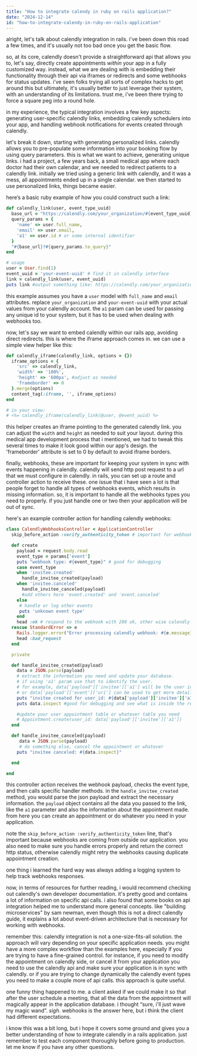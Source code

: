 ```yaml
---
title: "How to integrate calendy in ruby on rails application?"
date: "2024-12-14"
id: "how-to-integrate-calendy-in-ruby-on-rails-application"
---
```


alright, let's talk about calendly integration in rails. i've been down this road a few times, and it's usually not too bad once you get the basic flow.

so, at its core, calendly doesn't provide a straightforward api that allows you to, let's say, directly create appointments *within* your app in a fully customized way. instead, what we are dealing with is embedding their functionality through their api via iframes or redirects and some webhooks for status updates. i’ve seen folks trying all sorts of complex hacks to get around this but ultimately, it's usually better to just leverage their system, with an understanding of its limitations. trust me, i’ve been there trying to force a square peg into a round hole.

in my experience, the typical integration involves a few key aspects: generating user-specific calendly links, embedding calendly schedulers into your app, and handling webhook notifications for events created through calendly.

let's break it down, starting with generating personalized links. calendly allows you to pre-populate some information into your booking flow by using query parameters. this is what we want to achieve, generating unique links. i had a project, a few years back, a small medical app where each doctor had their own calendar, and we needed to redirect patients to a calendly link. initially we tried using a generic link with calendly, and it was a mess, all appointments ended up in a single calendar. we then started to use personalized links, things became easier.

here’s a basic ruby example of how you could construct such a link:

```ruby
def calendly_link(user, event_type_uuid)
  base_url = "https://calendly.com/your_organization/#{event_type_uuid}"
  query_params = {
    'name' => user.full_name,
    'email' => user.email,
    'a1' => user.id # or some internal identifier
  }
  "#{base_url}?#{query_params.to_query}"
end

# usage
user = User.find(1)
event_uuid = 'your-event-uuid' # find it in calendly interface
link = calendly_link(user, event_uuid)
puts link #output something like: https://calendly.com/your_organization/your-event-uuid?name=john%20doe&email=john.doe@example.com&a1=1
```

this example assumes you have a `user` model with `full_name` and `email` attributes. replace `your_organization` and `your-event-uuid` with your actual values from your calendly account. the `a1` param can be used for passing any unique id to your system, but it has to be used when dealing with webhooks too.

now, let's say we want to embed calendly within our rails app, avoiding direct redirects. this is where the iframe approach comes in. we can use a simple view helper like this:

```ruby
def calendly_iframe(calendly_link, options = {})
  iframe_options = {
    'src' => calendly_link,
    'width' => '100%',
    'height' => '600px', #adjust as needed
    'frameborder' => 0
  }.merge(options)
  content_tag(:iframe, '', iframe_options)
end

# in your view:
# <%= calendly_iframe(calendly_link(@user, @event_uuid) %>
```

this helper creates an iframe pointing to the generated calendly link. you can adjust the `width` and `height` as needed to suit your layout. during this medical app development process that i mentioned, we had to tweak this several times to make it look good within our app's design. the 'frameborder' attribute is set to 0 by default to avoid iframe borders.

finally, webhooks, these are important for keeping your system in sync with events happening in calendly. calendly will send http post request to a url that we must configure in calendly. in rails, you can set up a route and controller action to receive these. one issue that i have seen a lot is that people forget to handle all types of webhooks events, which results in missing information. so, it is important to handle all the webhooks types you need to properly. if you just handle one or two then your application will be out of sync.

here's an example controller action for handling calendly webhooks:

```ruby
class CalendlyWebhooksController < ApplicationController
  skip_before_action :verify_authenticity_token # important for webhook endpoints

  def create
    payload = request.body.read
    event_type = params['event']
    puts "webhook type: #{event_type}" # good for debugging
    case event_type
    when 'invitee.created'
      handle_invitee_created(payload)
    when 'invitee.canceled'
      handle_invitee_canceled(payload)
      #add others here 'event.created' and 'event.canceled'
    else
     # handle or log other events
     puts 'unknown event type'
    end
    head :ok # respond to the webhook with 200 ok, other wise calendly will keep trying
  rescue StandardError => e
    Rails.logger.error("Error processing calendly webhook: #{e.message}")
    head :bad_request
  end

  private

  def handle_invitee_created(payload)
    data = JSON.parse(payload)
    # extract the information you need and update your database.
    # if using 'a1' param use that to identify the user.
    # for example, data['payload']['invitee']['a1'] will be the user id you passed.
    # or data['payload']['event']['uri'] can be used to get more details from calendl api
    puts "invitee created for user_id: #{data['payload']['invitee']['a1']}"
    puts data.inspect #good for debugging and see what is inside the request

    #update your user appointment table or whatever table you need
    # Appointment.create(user_id: data['payload']['invitee']['a1'])
  end

  def handle_invitee_canceled(payload)
     data = JSON.parse(payload)
     # do something else, cancel the appointment or whatever
    puts "invitee canceled: #{data.inspect}"

  end

end
```

this controller action receives the webhook payload, checks the event type, and then calls specific handler methods. in the `handle_invitee_created` method, you would parse the json payload and extract the necessary information. the `payload` object contains all the data you passed to the link, like the `a1` parameter and also the information about the appointment made. from here you can create an appointment or do whatever you need in your application.

note the `skip_before_action :verify_authenticity_token` line, that's important because webhooks are coming from outside our application. you also need to make sure you handle errors properly and return the correct http status, otherwise calendly might retry the webhooks causing duplicate appointment creation.

one thing i learned the hard way was always adding a logging system to help track webhooks responses.

now, in terms of resources for further reading, i would recommend checking out calendly's own developer documentation. it's pretty good and contains a lot of information on specific api calls. i also found that some books on api integration helped me to understand more general concepts. like "building microservices" by sam newman, even though this is not a direct calendly guide, it explains a lot about event-driven architecture that is necessary for working with webhooks.

remember this: calendly integration is not a one-size-fits-all solution. the approach will vary depending on your specific application needs. you might have a more complex workflow than the examples here, especially if you are trying to have a fine-grained control. for instance, if you need to modify the appointment on calendly side, or cancel it from your application you need to use the calendly api and make sure your application is in sync with calendly. or if you are trying to change dynamically the calendly event types you need to make a couple more of api calls. this approach is quite useful.

one funny thing happened to me. a client asked if we could make it so that after the user schedule a meeting, that all the data from the appointment will magically appear in the application database. i thought “sure, i'll just wave my magic wand”. *sigh*. webhooks is the answer here, but i think the client had different expectations.

i know this was a bit long, but i hope it covers some ground and gives you a better understanding of how to integrate calendly in a rails application. just remember to test each component thoroughly before going to production. let me know if you have any other questions.
